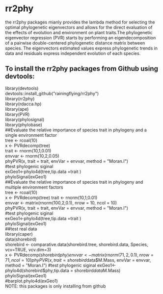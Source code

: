 # rr2phy
the rr2phy packages mianly provides the lambda method for selecting the optimal phylogenetic eigenvectors and allows for the direct evaluation of the effects of evolution and environment on plant traits.The phylogenetic eigenvector regression (PVR) starts by performing an eigendecomposition of a pairwise double-centered phylogenetic distance matrix between species. The eigenvectors estimated values express phylogenetic trends in data and residuals express independent evolution of each species. 
## To install the rr2phy packages from Github using devtools:
library(devtools)     
devtools::install_github("rainingflying/rr2phy")  
library(rr2phy)  
library(rdacca.hp)  
library(ape)   
library(PVR)   
library(phylosignal)   
library(phylobase)   
##Evaluate the relative importance of species trait in phylogeny and a single environment factor  
tree <- rcoal(10)  
x <- PVRdecomp(tree)  
trait <-  rnorm(10,1,0.01)  
envvar <- rnorm(10,2,0.05)  
phyPVR(x, trait = trait, envVar = envvar, method = "Moran.I")    
#test phylogenic siginal     
exGeo1<-phylo4d(tree,tip.data =trait )    
phyloSignal(exGeo1)    
##Evaluate the relative importance of species trait in phylogeny and multiple environment factors  
tree <- rcoal(10)  
x <- PVRdecomp(tree) 
trait <-  rnorm(10,1,0.01)  
envvar <-  matrix(rnorm(100,2,0.1), nrow = 10, ncol = 10)  
phyPVR(x, trait = trait, envVar = envvar, method = "Moran.I")  
#test phylogenic siginal     
exGeo1<-phylo4d(tree,tip.data =trait )    
phyloSignal(exGeo1)    
##test real data   
library(caper)   
data(shorebird)   
shorebird <- comparative.data(shorebird.tree, shorebird.data, Species, vcv=TRUE, vcv.dim=3)   
x <- PVRdecomp(shorebird$phy)   
envvar <- matrix(rnorm(71,2,0.1), nrow = 71, ncol = 10)   
phyPVR(x, trait = shorebird$data$M.Mass, envVar = envvar, method = "Moran.I")   
#test phylogenic siginal        
exGeo1<-phylo4d(shorebird$phy,tip.data = shorebird$data$M.Mass)   
phyloSignal(exGeo1)   
#barplot.phylo4d(exGeo1)   
NOTE: this packages is only installing from github
